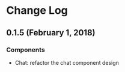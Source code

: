 # Change Log

## 0.1.5 (February 1,  2018)

### Components
* Chat: refactor the chat component design
